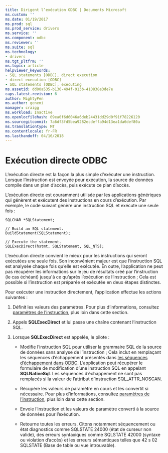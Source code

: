 ```yaml
---
title: Dirigent l’exécution ODBC | Documents Microsoft
ms.custom: ''
ms.date: 01/19/2017
ms.prod: sql
ms.prod_service: drivers
ms.service: ''
ms.component: odbc
ms.reviewer: ''
ms.suite: sql
ms.technology:
- drivers
ms.tgt_pltfrm: ''
ms.topic: article
helpviewer_keywords:
- SQL statements [ODBC], direct execution
- direct execution [ODBC]
- SQL statements [ODBC], executing
ms.assetid: dd00a535-b136-494f-913b-410838e3de7e
caps.latest.revision: 6
author: MightyPen
ms.author: genemi
manager: craigg
ms.workload: Inactive
ms.openlocfilehash: 09ea0f6d6046a6deb24431dd29d0f91f78226120
ms.sourcegitcommit: 7a6df3fd5bea9282ecdeffa94d13ea1da6def80a
ms.translationtype: MT
ms.contentlocale: fr-FR
ms.lasthandoff: 04/16/2018
---
```

# <a name="direct-execution-odbc"></a>Exécution directe ODBC
L’exécution directe est la façon la plus simple d’exécuter une instruction. Lorsque l’instruction est envoyée pour exécution, la source de données compile dans un plan d’accès, puis exécute ce plan d’accès.  
  
 L’exécution directe est couramment utilisée par les applications génériques qui génèrent et exécutent des instructions en cours d’exécution. Par exemple, le code suivant génère une instruction SQL et exécute une seule fois :  
  
```  
SQLCHAR *SQLStatement;  
  
// Build an SQL statement.  
BuildStatement(SQLStatement);  
  
// Execute the statement.  
SQLExecDirect(hstmt, SQLStatement, SQL_NTS);  
```  
  
 L’exécution directe convient le mieux pour les instructions qui seront exécutées une seule fois. Son inconvénient majeur est que l’instruction SQL est analysée chaque fois qu’elle est exécutée. En outre, l’application ne peut pas récupérer les informations sur le jeu de résultats créé par l’instruction (le cas échéant) jusqu'à ce qu’après l’exécution de l’instruction ; Cela est possible si l’instruction est préparée et exécutée en deux étapes distinctes.  
  
 Pour exécuter une instruction directement, l’application effectue les actions suivantes :  
  
1.  Définit les valeurs des paramètres. Pour plus d’informations, consultez [paramètres de l’instruction](../../../odbc/reference/develop-app/statement-parameters.md), plus loin dans cette section.  
  
2.  Appels **SQLExecDirect** et lui passe une chaîne contenant l’instruction SQL.  
  
3.  Lorsque **SQLExecDirect** est appelée, le pilote :  
  
    -   Modifie l’instruction SQL pour utiliser la grammaire SQL de la source de données sans analyse de l’instruction ; Cela inclut en remplaçant les séquences d’échappement présentés dans [les séquences d’échappement dans ODBC](../../../odbc/reference/develop-app/escape-sequences-in-odbc.md). L’application peut récupérer le formulaire de modification d’une instruction SQL en appelant **SQLNativeSql**. Les séquences d’échappement ne sont pas remplacés si la valeur de l’attribut d’instruction SQL_ATTR_NOSCAN.  
  
    -   Récupère les valeurs de paramètre en cours et les convertit si nécessaire. Pour plus d’informations, consultez [paramètres de l’instruction](../../../odbc/reference/develop-app/statement-parameters.md), plus loin dans cette section.  
  
    -   Envoie l’instruction et les valeurs de paramètre converti à la source de données pour l’exécution.  
  
    -   Retourne toutes les erreurs. Citons notamment séquencement ou état diagnostics comme SQLSTATE 24000 (état de curseur non valide), des erreurs syntaxiques comme SQLSTATE 42000 (syntaxe ou violation d’accès) et les erreurs sémantiques telles que 42 s 02 SQLSTATE (Base de table ou vue introuvable).
